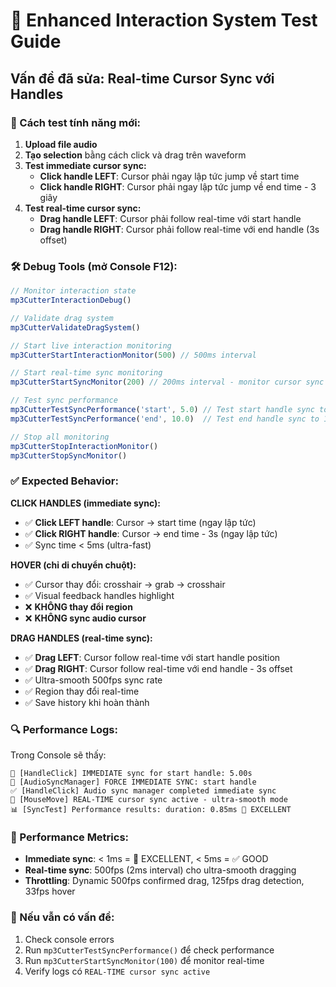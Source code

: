 # 🎯 Enhanced Interaction System Test Guide

## Vấn đề đã sửa: Real-time Cursor Sync với Handles

### 🔧 Cách test tính năng mới:

1. **Upload file audio**
2. **Tạo selection** bằng cách click và drag trên waveform
3. **Test immediate cursor sync:**
   - **Click handle LEFT**: Cursor phải ngay lập tức jump về start time
   - **Click handle RIGHT**: Cursor phải ngay lập tức jump về end time - 3 giây
4. **Test real-time cursor sync:**
   - **Drag handle LEFT**: Cursor phải follow real-time với start handle
   - **Drag handle RIGHT**: Cursor phải follow real-time với end handle (3s offset)

### 🛠️ Debug Tools (mở Console F12):

```javascript
// Monitor interaction state
mp3CutterInteractionDebug()

// Validate drag system
mp3CutterValidateDragSystem()

// Start live interaction monitoring
mp3CutterStartInteractionMonitor(500) // 500ms interval

// Start real-time sync monitoring
mp3CutterStartSyncMonitor(200) // 200ms interval - monitor cursor sync

// Test sync performance
mp3CutterTestSyncPerformance('start', 5.0) // Test start handle sync to 5s
mp3CutterTestSyncPerformance('end', 10.0)  // Test end handle sync to 10s

// Stop all monitoring
mp3CutterStopInteractionMonitor()
mp3CutterStopSyncMonitor()
```

### ✅ Expected Behavior:

**CLICK HANDLES (immediate sync):**
- ✅ **Click LEFT handle**: Cursor → start time (ngay lập tức)
- ✅ **Click RIGHT handle**: Cursor → end time - 3s (ngay lập tức)
- ✅ Sync time < 5ms (ultra-fast)

**HOVER (chỉ di chuyển chuột):**
- ✅ Cursor thay đổi: crosshair → grab → crosshair
- ✅ Visual feedback handles highlight
- ❌ **KHÔNG thay đổi region**
- ❌ **KHÔNG sync audio cursor**

**DRAG HANDLES (real-time sync):**
- ✅ **Drag LEFT**: Cursor follow real-time với start handle position
- ✅ **Drag RIGHT**: Cursor follow real-time với end handle - 3s offset
- ✅ Ultra-smooth 500fps sync rate
- ✅ Region thay đổi real-time
- ✅ Save history khi hoàn thành

### 🔍 Performance Logs:

Trong Console sẽ thấy:
```
🎯 [HandleClick] IMMEDIATE sync for start handle: 5.00s
🚀 [AudioSyncManager] FORCE IMMEDIATE SYNC: start handle
✅ [HandleClick] Audio sync manager completed immediate sync
🎯 [MouseMove] REAL-TIME cursor sync active - ultra-smooth mode
📊 [SyncTest] Performance results: duration: 0.85ms 🚀 EXCELLENT
```

### 🚀 Performance Metrics:

- **Immediate sync**: < 1ms = 🚀 EXCELLENT, < 5ms = ✅ GOOD
- **Real-time sync**: 500fps (2ms interval) cho ultra-smooth dragging
- **Throttling**: Dynamic 500fps confirmed drag, 125fps drag detection, 33fps hover

### 🚨 Nếu vẫn có vấn đề:

1. Check console errors
2. Run `mp3CutterTestSyncPerformance()` để check performance
3. Run `mp3CutterStartSyncMonitor(100)` để monitor real-time
4. Verify logs có `REAL-TIME cursor sync active` 